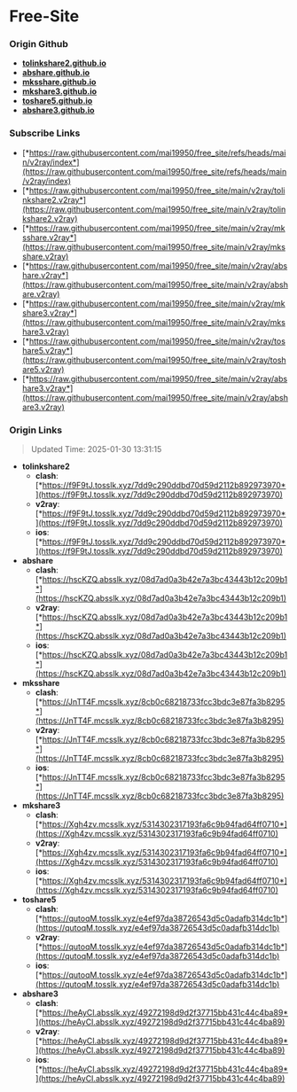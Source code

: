 # Free-Site

### Origin Github

- [**tolinkshare2.github.io**](https://github.com/tolinkshare2/tolinkshare2.github.io)
- [**abshare.github.io**](https://github.com/abshare/abshare.github.io)
- [**mksshare.github.io**](https://github.com/mksshare/mksshare.github.io)
- [**mkshare3.github.io**](https://github.com/mkshare3/mkshare3.github.io)
- [**toshare5.github.io**](https://github.com/toshare5/toshare5.github.io)
- [**abshare3.github.io**](https://github.com/abshare3/abshare3.github.io)

### Subscribe Links

- [*https://raw.githubusercontent.com/mai19950/free_site/refs/heads/main/v2ray/index*](https://raw.githubusercontent.com/mai19950/free_site/refs/heads/main/v2ray/index)
- [*https://raw.githubusercontent.com/mai19950/free_site/main/v2ray/tolinkshare2.v2ray*](https://raw.githubusercontent.com/mai19950/free_site/main/v2ray/tolinkshare2.v2ray)
- [*https://raw.githubusercontent.com/mai19950/free_site/main/v2ray/mksshare.v2ray*](https://raw.githubusercontent.com/mai19950/free_site/main/v2ray/mksshare.v2ray)
- [*https://raw.githubusercontent.com/mai19950/free_site/main/v2ray/abshare.v2ray*](https://raw.githubusercontent.com/mai19950/free_site/main/v2ray/abshare.v2ray)
- [*https://raw.githubusercontent.com/mai19950/free_site/main/v2ray/mkshare3.v2ray*](https://raw.githubusercontent.com/mai19950/free_site/main/v2ray/mkshare3.v2ray)
- [*https://raw.githubusercontent.com/mai19950/free_site/main/v2ray/toshare5.v2ray*](https://raw.githubusercontent.com/mai19950/free_site/main/v2ray/toshare5.v2ray)
- [*https://raw.githubusercontent.com/mai19950/free_site/main/v2ray/abshare3.v2ray*](https://raw.githubusercontent.com/mai19950/free_site/main/v2ray/abshare3.v2ray)

### Origin Links

> Updated Time: 2025-01-30 13:31:15

- **tolinkshare2**
  - **clash**: [*https://f9F9tJ.tosslk.xyz/7dd9c290ddbd70d59d2112b892973970*](https://f9F9tJ.tosslk.xyz/7dd9c290ddbd70d59d2112b892973970)
  - **v2ray**: [*https://f9F9tJ.tosslk.xyz/7dd9c290ddbd70d59d2112b892973970*](https://f9F9tJ.tosslk.xyz/7dd9c290ddbd70d59d2112b892973970)
  - **ios**: [*https://f9F9tJ.tosslk.xyz/7dd9c290ddbd70d59d2112b892973970*](https://f9F9tJ.tosslk.xyz/7dd9c290ddbd70d59d2112b892973970)
- **abshare**
  - **clash**: [*https://hscKZQ.absslk.xyz/08d7ad0a3b42e7a3bc43443b12c209b1*](https://hscKZQ.absslk.xyz/08d7ad0a3b42e7a3bc43443b12c209b1)
  - **v2ray**: [*https://hscKZQ.absslk.xyz/08d7ad0a3b42e7a3bc43443b12c209b1*](https://hscKZQ.absslk.xyz/08d7ad0a3b42e7a3bc43443b12c209b1)
  - **ios**: [*https://hscKZQ.absslk.xyz/08d7ad0a3b42e7a3bc43443b12c209b1*](https://hscKZQ.absslk.xyz/08d7ad0a3b42e7a3bc43443b12c209b1)
- **mksshare**
  - **clash**: [*https://JnTT4F.mcsslk.xyz/8cb0c68218733fcc3bdc3e87fa3b8295*](https://JnTT4F.mcsslk.xyz/8cb0c68218733fcc3bdc3e87fa3b8295)
  - **v2ray**: [*https://JnTT4F.mcsslk.xyz/8cb0c68218733fcc3bdc3e87fa3b8295*](https://JnTT4F.mcsslk.xyz/8cb0c68218733fcc3bdc3e87fa3b8295)
  - **ios**: [*https://JnTT4F.mcsslk.xyz/8cb0c68218733fcc3bdc3e87fa3b8295*](https://JnTT4F.mcsslk.xyz/8cb0c68218733fcc3bdc3e87fa3b8295)
- **mkshare3**
  - **clash**: [*https://Xgh4zv.mcsslk.xyz/5314302317193fa6c9b94fad64ff0710*](https://Xgh4zv.mcsslk.xyz/5314302317193fa6c9b94fad64ff0710)
  - **v2ray**: [*https://Xgh4zv.mcsslk.xyz/5314302317193fa6c9b94fad64ff0710*](https://Xgh4zv.mcsslk.xyz/5314302317193fa6c9b94fad64ff0710)
  - **ios**: [*https://Xgh4zv.mcsslk.xyz/5314302317193fa6c9b94fad64ff0710*](https://Xgh4zv.mcsslk.xyz/5314302317193fa6c9b94fad64ff0710)
- **toshare5**
  - **clash**: [*https://qutoqM.tosslk.xyz/e4ef97da38726543d5c0adafb314dc1b*](https://qutoqM.tosslk.xyz/e4ef97da38726543d5c0adafb314dc1b)
  - **v2ray**: [*https://qutoqM.tosslk.xyz/e4ef97da38726543d5c0adafb314dc1b*](https://qutoqM.tosslk.xyz/e4ef97da38726543d5c0adafb314dc1b)
  - **ios**: [*https://qutoqM.tosslk.xyz/e4ef97da38726543d5c0adafb314dc1b*](https://qutoqM.tosslk.xyz/e4ef97da38726543d5c0adafb314dc1b)
- **abshare3**
  - **clash**: [*https://heAyCI.absslk.xyz/49272198d9d2f37715bb431c44c4ba89*](https://heAyCI.absslk.xyz/49272198d9d2f37715bb431c44c4ba89)
  - **v2ray**: [*https://heAyCI.absslk.xyz/49272198d9d2f37715bb431c44c4ba89*](https://heAyCI.absslk.xyz/49272198d9d2f37715bb431c44c4ba89)
  - **ios**: [*https://heAyCI.absslk.xyz/49272198d9d2f37715bb431c44c4ba89*](https://heAyCI.absslk.xyz/49272198d9d2f37715bb431c44c4ba89)
